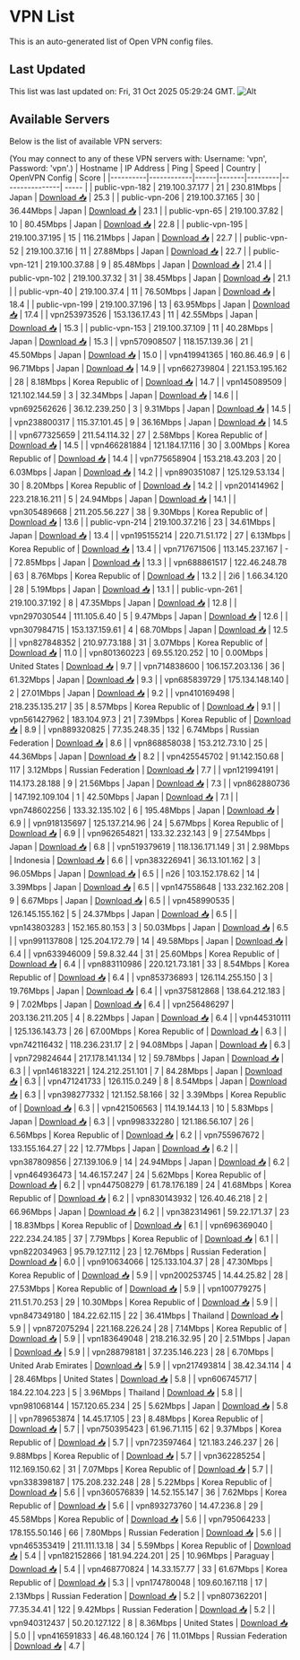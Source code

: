 # VPN List

This is an auto-generated list of Open VPN config files.

## Last Updated

This list was last updated on: Fri, 31 Oct 2025 05:29:24 GMT.
![Alt](https://repobeats.axiom.co/api/embed/186b98318ef1479477931607c1ad7d823f12451f.svg "Repobeats analytics image")

## Available Servers

Below is the list of available VPN servers:

(You may connect to any of these VPN servers with: Username: 'vpn', Password: 'vpn'.)
| Hostname | IP Address | Ping | Speed | Country | OpenVPN Config | Score |
|----------|------------|------|-------|---------|----------------| ----- |
| public-vpn-182 | 219.100.37.177 | 21 | 230.81Mbps | Japan | [Download 📥](./configs/server_0_JP.ovpn) | 25.3 |
| public-vpn-206 | 219.100.37.165 | 30 | 36.44Mbps | Japan | [Download 📥](./configs/server_1_JP.ovpn) | 23.1 |
| public-vpn-65 | 219.100.37.82 | 10 | 80.45Mbps | Japan | [Download 📥](./configs/server_2_JP.ovpn) | 22.8 |
| public-vpn-195 | 219.100.37.195 | 15 | 116.21Mbps | Japan | [Download 📥](./configs/server_3_JP.ovpn) | 22.7 |
| public-vpn-52 | 219.100.37.16 | 11 | 27.88Mbps | Japan | [Download 📥](./configs/server_4_JP.ovpn) | 22.7 |
| public-vpn-121 | 219.100.37.88 | 9 | 85.48Mbps | Japan | [Download 📥](./configs/server_5_JP.ovpn) | 21.4 |
| public-vpn-102 | 219.100.37.32 | 31 | 38.45Mbps | Japan | [Download 📥](./configs/server_6_JP.ovpn) | 21.1 |
| public-vpn-40 | 219.100.37.4 | 11 | 76.50Mbps | Japan | [Download 📥](./configs/server_7_JP.ovpn) | 18.4 |
| public-vpn-199 | 219.100.37.196 | 13 | 63.95Mbps | Japan | [Download 📥](./configs/server_8_JP.ovpn) | 17.4 |
| vpn253973526 | 153.136.17.43 | 11 | 42.55Mbps | Japan | [Download 📥](./configs/server_9_JP.ovpn) | 15.3 |
| public-vpn-153 | 219.100.37.109 | 11 | 40.28Mbps | Japan | [Download 📥](./configs/server_10_JP.ovpn) | 15.3 |
| vpn570908507 | 118.157.139.36 | 21 | 45.50Mbps | Japan | [Download 📥](./configs/server_11_JP.ovpn) | 15.0 |
| vpn419941365 | 160.86.46.9 | 6 | 96.71Mbps | Japan | [Download 📥](./configs/server_12_JP.ovpn) | 14.9 |
| vpn662739804 | 221.153.195.162 | 28 | 8.18Mbps | Korea Republic of | [Download 📥](./configs/server_13_KR.ovpn) | 14.7 |
| vpn145089509 | 121.102.144.59 | 3 | 32.34Mbps | Japan | [Download 📥](./configs/server_14_JP.ovpn) | 14.6 |
| vpn692562626 | 36.12.239.250 | 3 | 9.31Mbps | Japan | [Download 📥](./configs/server_15_JP.ovpn) | 14.5 |
| vpn238800317 | 115.37.101.45 | 9 | 36.16Mbps | Japan | [Download 📥](./configs/server_16_JP.ovpn) | 14.5 |
| vpn677325659 | 211.54.114.32 | 27 | 2.58Mbps | Korea Republic of | [Download 📥](./configs/server_17_KR.ovpn) | 14.5 |
| vpn466281884 | 121.184.17.116 | 30 | 3.00Mbps | Korea Republic of | [Download 📥](./configs/server_18_KR.ovpn) | 14.4 |
| vpn775658904 | 153.218.43.203 | 20 | 6.03Mbps | Japan | [Download 📥](./configs/server_19_JP.ovpn) | 14.2 |
| vpn890351087 | 125.129.53.134 | 30 | 8.20Mbps | Korea Republic of | [Download 📥](./configs/server_20_KR.ovpn) | 14.2 |
| vpn201414962 | 223.218.16.211 | 5 | 24.94Mbps | Japan | [Download 📥](./configs/server_21_JP.ovpn) | 14.1 |
| vpn305489668 | 211.205.56.227 | 38 | 9.30Mbps | Korea Republic of | [Download 📥](./configs/server_22_KR.ovpn) | 13.6 |
| public-vpn-214 | 219.100.37.216 | 23 | 34.61Mbps | Japan | [Download 📥](./configs/server_23_JP.ovpn) | 13.4 |
| vpn195155214 | 220.71.51.172 | 27 | 6.13Mbps | Korea Republic of | [Download 📥](./configs/server_24_KR.ovpn) | 13.4 |
| vpn717671506 | 113.145.237.167 | - | 72.85Mbps | Japan | [Download 📥](./configs/server_25_JP.ovpn) | 13.3 |
| vpn688861517 | 122.46.248.78 | 63 | 8.76Mbps | Korea Republic of | [Download 📥](./configs/server_26_KR.ovpn) | 13.2 |
| 2i6 | 1.66.34.120 | 28 | 5.19Mbps | Japan | [Download 📥](./configs/server_27_JP.ovpn) | 13.1 |
| public-vpn-261 | 219.100.37.192 | 8 | 47.35Mbps | Japan | [Download 📥](./configs/server_28_JP.ovpn) | 12.8 |
| vpn297030544 | 111.105.6.40 | 5 | 9.47Mbps | Japan | [Download 📥](./configs/server_29_JP.ovpn) | 12.6 |
| vpn307984715 | 153.137.159.61 | 4 | 68.70Mbps | Japan | [Download 📥](./configs/server_30_JP.ovpn) | 12.5 |
| vpn827848352 | 210.97.73.188 | 31 | 3.07Mbps | Korea Republic of | [Download 📥](./configs/server_31_KR.ovpn) | 11.0 |
| vpn801360223 | 69.55.120.252 | 10 | 0.00Mbps | United States | [Download 📥](./configs/server_32_US.ovpn) | 9.7 |
| vpn714838600 | 106.157.203.136 | 36 | 61.32Mbps | Japan | [Download 📥](./configs/server_33_JP.ovpn) | 9.3 |
| vpn685839729 | 175.134.148.140 | 2 | 27.01Mbps | Japan | [Download 📥](./configs/server_34_JP.ovpn) | 9.2 |
| vpn410169498 | 218.235.135.217 | 35 | 8.57Mbps | Korea Republic of | [Download 📥](./configs/server_35_KR.ovpn) | 9.1 |
| vpn561427962 | 183.104.97.3 | 21 | 7.39Mbps | Korea Republic of | [Download 📥](./configs/server_36_KR.ovpn) | 8.9 |
| vpn889320825 | 77.35.248.35 | 132 | 6.74Mbps | Russian Federation | [Download 📥](./configs/server_37_RU.ovpn) | 8.6 |
| vpn868858038 | 153.212.73.10 | 25 | 44.36Mbps | Japan | [Download 📥](./configs/server_38_JP.ovpn) | 8.2 |
| vpn425545702 | 91.142.150.68 | 117 | 3.12Mbps | Russian Federation | [Download 📥](./configs/server_39_RU.ovpn) | 7.7 |
| vpn121994191 | 114.173.28.188 | 9 | 21.56Mbps | Japan | [Download 📥](./configs/server_40_JP.ovpn) | 7.3 |
| vpn862880736 | 147.192.109.104 | 1 | 42.50Mbps | Japan | [Download 📥](./configs/server_41_JP.ovpn) | 7.1 |
| vpn748602256 | 133.32.135.102 | 6 | 195.48Mbps | Japan | [Download 📥](./configs/server_42_JP.ovpn) | 6.9 |
| vpn918135697 | 125.137.214.96 | 24 | 5.67Mbps | Korea Republic of | [Download 📥](./configs/server_43_KR.ovpn) | 6.9 |
| vpn962654821 | 133.32.232.143 | 9 | 27.54Mbps | Japan | [Download 📥](./configs/server_44_JP.ovpn) | 6.8 |
| vpn519379619 | 118.136.171.149 | 31 | 2.98Mbps | Indonesia | [Download 📥](./configs/server_45_ID.ovpn) | 6.6 |
| vpn383226941 | 36.13.101.162 | 3 | 96.05Mbps | Japan | [Download 📥](./configs/server_46_JP.ovpn) | 6.5 |
| n26 | 103.152.178.62 | 14 | 3.39Mbps | Japan | [Download 📥](./configs/server_47_JP.ovpn) | 6.5 |
| vpn147558648 | 133.232.162.208 | 9 | 6.67Mbps | Japan | [Download 📥](./configs/server_48_JP.ovpn) | 6.5 |
| vpn458990535 | 126.145.155.162 | 5 | 24.37Mbps | Japan | [Download 📥](./configs/server_49_JP.ovpn) | 6.5 |
| vpn143803283 | 152.165.80.153 | 3 | 50.03Mbps | Japan | [Download 📥](./configs/server_50_JP.ovpn) | 6.5 |
| vpn991137808 | 125.204.172.79 | 14 | 49.58Mbps | Japan | [Download 📥](./configs/server_51_JP.ovpn) | 6.4 |
| vpn633946009 | 59.8.32.44 | 31 | 25.60Mbps | Korea Republic of | [Download 📥](./configs/server_52_KR.ovpn) | 6.4 |
| vpn883110986 | 220.121.73.181 | 33 | 8.54Mbps | Korea Republic of | [Download 📥](./configs/server_53_KR.ovpn) | 6.4 |
| vpn853736893 | 126.114.255.150 | 3 | 19.76Mbps | Japan | [Download 📥](./configs/server_54_JP.ovpn) | 6.4 |
| vpn375812868 | 138.64.212.183 | 9 | 7.02Mbps | Japan | [Download 📥](./configs/server_55_JP.ovpn) | 6.4 |
| vpn256486297 | 203.136.211.205 | 4 | 8.22Mbps | Japan | [Download 📥](./configs/server_56_JP.ovpn) | 6.4 |
| vpn445310111 | 125.136.143.73 | 26 | 67.00Mbps | Korea Republic of | [Download 📥](./configs/server_57_KR.ovpn) | 6.3 |
| vpn742116432 | 118.236.231.17 | 2 | 94.08Mbps | Japan | [Download 📥](./configs/server_58_JP.ovpn) | 6.3 |
| vpn729824644 | 217.178.141.134 | 12 | 59.78Mbps | Japan | [Download 📥](./configs/server_59_JP.ovpn) | 6.3 |
| vpn146183221 | 124.212.251.101 | 7 | 84.28Mbps | Japan | [Download 📥](./configs/server_60_JP.ovpn) | 6.3 |
| vpn471241733 | 126.115.0.249 | 8 | 8.54Mbps | Japan | [Download 📥](./configs/server_61_JP.ovpn) | 6.3 |
| vpn398277332 | 121.152.58.166 | 32 | 3.39Mbps | Korea Republic of | [Download 📥](./configs/server_62_KR.ovpn) | 6.3 |
| vpn421506563 | 114.19.144.13 | 10 | 5.83Mbps | Japan | [Download 📥](./configs/server_63_JP.ovpn) | 6.3 |
| vpn998332280 | 121.186.56.107 | 26 | 6.56Mbps | Korea Republic of | [Download 📥](./configs/server_64_KR.ovpn) | 6.2 |
| vpn755967672 | 133.155.164.27 | 22 | 12.77Mbps | Japan | [Download 📥](./configs/server_65_JP.ovpn) | 6.2 |
| vpn387809856 | 27.139.106.9 | 14 | 24.94Mbps | Japan | [Download 📥](./configs/server_66_JP.ovpn) | 6.2 |
| vpn464936473 | 14.46.157.247 | 24 | 5.62Mbps | Korea Republic of | [Download 📥](./configs/server_67_KR.ovpn) | 6.2 |
| vpn447508279 | 61.78.176.189 | 24 | 41.68Mbps | Korea Republic of | [Download 📥](./configs/server_68_KR.ovpn) | 6.2 |
| vpn830143932 | 126.40.46.218 | 2 | 66.96Mbps | Japan | [Download 📥](./configs/server_69_JP.ovpn) | 6.2 |
| vpn382314961 | 59.22.171.37 | 23 | 18.83Mbps | Korea Republic of | [Download 📥](./configs/server_70_KR.ovpn) | 6.1 |
| vpn696369040 | 222.234.24.185 | 37 | 7.79Mbps | Korea Republic of | [Download 📥](./configs/server_71_KR.ovpn) | 6.1 |
| vpn822034963 | 95.79.127.112 | 23 | 12.76Mbps | Russian Federation | [Download 📥](./configs/server_72_RU.ovpn) | 6.0 |
| vpn910634066 | 125.133.104.37 | 28 | 47.30Mbps | Korea Republic of | [Download 📥](./configs/server_73_KR.ovpn) | 5.9 |
| vpn200253745 | 14.44.25.82 | 28 | 27.53Mbps | Korea Republic of | [Download 📥](./configs/server_74_KR.ovpn) | 5.9 |
| vpn100779275 | 211.51.70.253 | 29 | 10.30Mbps | Korea Republic of | [Download 📥](./configs/server_75_KR.ovpn) | 5.9 |
| vpn847349180 | 184.22.62.115 | 22 | 36.41Mbps | Thailand | [Download 📥](./configs/server_76_TH.ovpn) | 5.9 |
| vpn872075294 | 221.168.226.24 | 28 | 7.14Mbps | Korea Republic of | [Download 📥](./configs/server_77_KR.ovpn) | 5.9 |
| vpn183649048 | 218.216.32.95 | 20 | 2.51Mbps | Japan | [Download 📥](./configs/server_78_JP.ovpn) | 5.9 |
| vpn288798181 | 37.235.146.223 | 28 | 6.70Mbps | United Arab Emirates | [Download 📥](./configs/server_79_AE.ovpn) | 5.9 |
| vpn217493814 | 38.42.34.114 | 4 | 28.46Mbps | United States | [Download 📥](./configs/server_80_US.ovpn) | 5.8 |
| vpn606745717 | 184.22.104.223 | 5 | 3.96Mbps | Thailand | [Download 📥](./configs/server_81_TH.ovpn) | 5.8 |
| vpn981068144 | 157.120.65.234 | 25 | 5.62Mbps | Japan | [Download 📥](./configs/server_82_JP.ovpn) | 5.8 |
| vpn789653874 | 14.45.17.105 | 23 | 8.48Mbps | Korea Republic of | [Download 📥](./configs/server_83_KR.ovpn) | 5.7 |
| vpn750395423 | 61.96.71.115 | 62 | 9.37Mbps | Korea Republic of | [Download 📥](./configs/server_84_KR.ovpn) | 5.7 |
| vpn723597464 | 121.183.246.237 | 26 | 9.88Mbps | Korea Republic of | [Download 📥](./configs/server_85_KR.ovpn) | 5.7 |
| vpn362285254 | 112.169.150.62 | 31 | 7.07Mbps | Korea Republic of | [Download 📥](./configs/server_86_KR.ovpn) | 5.7 |
| vpn338398187 | 175.208.232.248 | 28 | 5.22Mbps | Korea Republic of | [Download 📥](./configs/server_87_KR.ovpn) | 5.6 |
| vpn360576839 | 14.52.155.147 | 36 | 7.62Mbps | Korea Republic of | [Download 📥](./configs/server_88_KR.ovpn) | 5.6 |
| vpn893273760 | 14.47.236.8 | 29 | 45.58Mbps | Korea Republic of | [Download 📥](./configs/server_89_KR.ovpn) | 5.6 |
| vpn795064233 | 178.155.50.146 | 66 | 7.80Mbps | Russian Federation | [Download 📥](./configs/server_90_RU.ovpn) | 5.6 |
| vpn465353419 | 211.111.13.18 | 34 | 5.59Mbps | Korea Republic of | [Download 📥](./configs/server_91_KR.ovpn) | 5.4 |
| vpn182152866 | 181.94.224.201 | 25 | 10.96Mbps | Paraguay | [Download 📥](./configs/server_92_PY.ovpn) | 5.4 |
| vpn468770824 | 14.33.157.77 | 33 | 61.67Mbps | Korea Republic of | [Download 📥](./configs/server_93_KR.ovpn) | 5.3 |
| vpn174780048 | 109.60.167.118 | 17 | 2.13Mbps | Russian Federation | [Download 📥](./configs/server_94_RU.ovpn) | 5.2 |
| vpn807362201 | 77.35.34.41 | 122 | 9.42Mbps | Russian Federation | [Download 📥](./configs/server_95_RU.ovpn) | 5.2 |
| vpn940312437 | 50.20.127.122 | 8 | 8.36Mbps | United States | [Download 📥](./configs/server_96_US.ovpn) | 5.0 |
| vpn416591833 | 46.48.160.124 | 76 | 11.01Mbps | Russian Federation | [Download 📥](./configs/server_97_RU.ovpn) | 4.7 |
